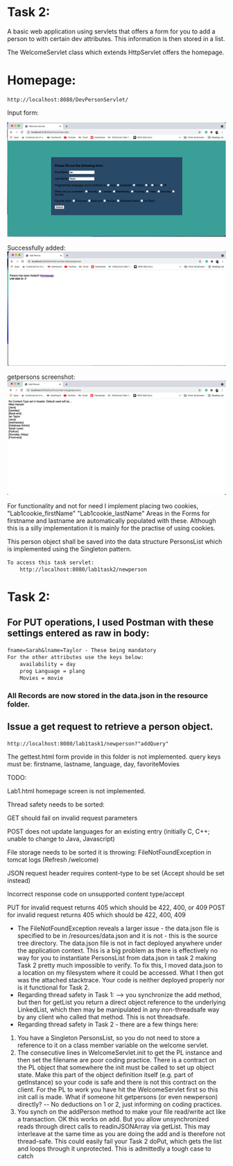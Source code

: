 # Task 2:

A basic web application using servlets that offers a form for you to add 
a person to with certain dev attributes. This  information is then stored in a list.

The WelcomeServlet class which extends HttpServlet offers the homepage.

# Homepage:
    http://localhost:8080/DevPersonServlet/

Input form:

![Screenshot](../images/DevPersonnel/inputScreen.png)

Successfully added:
![Screenshot](../images/DevPersonnel/successfullyAdded.png)

getpersons screenshot:
![Screenshot](../images/DevPersonnel/getpersons.png)



For functionality and not for need I implement placing two cookies,
    "Lab1cookie_firstName"
    "Lab1cookie_lastName"
Areas in the Forms for firstname and lastname are automatically populated with these. Although this
is a silly implementation it is mainly for the practise of using cookies.
    
This person object shall be saved into the data structure PersonsList 
which is implemented using the Singleton pattern.

    To access this task servlet:
        http://localhost:8080/lab1task2/newperson

# Task 2:
##  For PUT operations, I used Postman with these settings entered as raw in body:
    
    fname=Sarah&lname=Taylor - These being mandatory
    For the other attributes use the keys below:
        availability = day
        prog Language = plang
        Movies = movie

###   All Records are now stored in the data.json in the resource folder. 

## Issue a get request to retrieve a person object.

    http://localhost:8080/lab1task1/newperson?"addQuery"
    
The gettest.html form provide in this folder is not implemented. 
query keys must be:
        firstname, lastname, language, day, favoriteMovies

TODO:

Lab1.html homepage screen is not implemented.

Thread safety needs to be sorted:

GET should fail on invalid request parameters

POST does not update languages for an existing entry (initially C, C++; unable to change to Java, Javascript)

File storage needs to be sorted it is throwing:
 FileNotFoundException in tomcat logs (Refresh /welcome)

JSON request header requires content-type to be set (Accept should be set instead)

Incorrect response code on unsupported content type/accept

PUT for invalid request returns 405 which should be 422, 400, or 409
POST for invalid request returns 405 which should be 422, 400, 409

- The FileNotFoundException reveals a larger issue - the data.json file is specified to be in /resources/data.json and it is not - this is the source tree directory. The data.json file is not in fact deployed anywhere under the application context. This is a big problem as there is effectively no way for you to instantiate PersonsList from data.json in task 2 making Task 2 pretty much impossible to verify. To fix this, I moved data.json to a location on my filesystem where it could be accessed. What I then got was the attached stacktrace. Your code is neither deployed properly nor is it functional for Task 2.
- Regarding thread safety in Task 1:
--> you synchronize the add method, but then for getList you return a direct object reference to the underlying LinkedList, which then may be manipulated in any non-threadsafe way by any client who called that method. This is not threadsafe.
- Regarding thread safety in Task 2 - there are a few things here:
1. You have a Singleton PersonsList, so you do not need to store a reference to it on a class member variable on the welcome servlet.
2. The consecutive lines in WelcomeServlet.init to get the PL instance and then set the filename are poor coding practice. There is a contract on the PL object that somewhere the init must be called to set up object state. Make this part of the object definition itself (e.g. part of getInstance) so your code is safe and there is not this contract on the client. For the PL to work you have hit the WelcomeServlet first so this init call is made. What if someone hit getpersons (or even newperson) directly?
-- No deductions on 1 or 2, just informing on coding practices.
3. You synch on the addPerson method to make your file read/write act like a transaction. OK this works on add. But you allow unsynchronized reads through direct calls to readinJSONArray via getList. This may interleave at the same time as you are doing the add and is therefore not thread-safe. This could easily fail your Task 2 doPut, which gets the list and loops through it unprotected. This is admittedly a tough case to catch